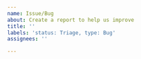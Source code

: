 ```yaml
---
name: Issue/Bug
about: Create a report to help us improve
title: ''
labels: 'status: Triage, type: Bug'
assignees: ''

---
```



